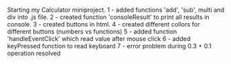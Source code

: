 Starting my Calculator miniproject.
1 - added functions 'add', 'sub', multi and div into .js file.
2 - created function 'consoleResult' to print all results in console.
3 - created buttons in html.
4 - created different collors for different buttons (numbers vs functions)
5 - added function 'handleEventClick' which read value after mouse click
6 - added keyPressed function to read keyboard
7 - error problem during 0.3 + 0.1 operation resolved